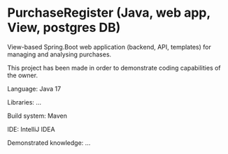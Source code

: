 # PurchaseRegister (Java, web app, View, postgres DB)
<p>View-based Spring.Boot web application (backend, API, templates) for managing and analysing purchases.</p>
<p>This project has been made in order to demonstrate coding capabilities of the owner.</p>
<p>Language: Java 17</p>
<p>Libraries: ...</p>
<p>Build system: Maven</p>
<p>IDE: IntelliJ IDEA</p>
<p>Demonstrated knowledge: ...</p>
